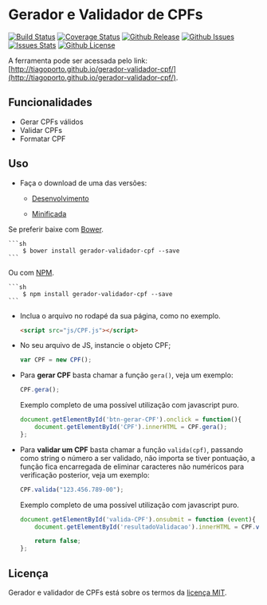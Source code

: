 # Gerador e Validador de CPFs

[![Build Status](https://travis-ci.org/tiagoporto/gerador-validador-cpf.svg?branch=master&style=flat-square)](https://travis-ci.org/tiagoporto/gerador-validador-cpf)
[![Coverage Status](https://img.shields.io/coveralls/tiagoporto/gerador-validador-cpf.svg)](https://coveralls.io/github/tiagoporto/gerador-validador-cpf)
[![Github Release](https://img.shields.io/github/release/tiagoporto/gerador-validador-cpf.svg)](https://github.com/tiagoporto/gerador-validador-cpf)
[![Github Issues](https://img.shields.io/github/issues/tiagoporto/gerador-validador-cpf.svg)](https://github.com/tiagoporto/gerador-validador-cpf/issues)
[![Issues Stats](http://issuestats.com/github/Tiagoporto/gerador-validador-cpf/badge/issue)](https://github.com/tiagoporto/gerador-validador-cpf/issues)
[![Github License](https://img.shields.io/github/license/tiagoporto/gerador-validador-cpf.svg)](http://opensource.org/licenses/MIT)

A ferramenta pode ser acessada pelo link: [http://tiagoporto.github.io/gerador-validador-cpf/](http://tiagoporto.github.io/gerador-validador-cpf/).

## Funcionalidades

* Gerar CPFs válidos
* Validar CPFs
* Formatar CPF

## Uso

* Faça o download de uma das versões:

	* [Desenvolvimento](https://raw.githubusercontent.com/tiagoporto/gerador-validador-cpf/master/public/js/CPF.js)

	* [Minificada](https://raw.githubusercontent.com/tiagoporto/gerador-validador-cpf/master/public/js/CPF.min.js)

Se preferir baixe com [Bower](http://bower.io/).

	```sh
		$ bower install gerador-validador-cpf --save
	```

Ou com [NPM](https://www.npmjs.com/).

	```sh
		$ npm install gerador-validador-cpf --save
	```

* Inclua o arquivo no rodapé da sua página, como no exemplo.

	```html
	<script src="js/CPF.js"></script>
	```

* No seu arquivo de JS, instancie o objeto CPF;

	```javascript
	var CPF = new CPF();
	```

* Para __gerar CPF__ basta chamar a função `gera()`, veja um exemplo:

	```javascript
	CPF.gera();
	```

	Exemplo completo de uma possível utilização com javascript puro.

	```javascript
	document.getElementById('btn-gerar-CPF').onclick = function(){
		document.getElementById('CPF').innerHTML = CPF.gera();
	};
	```

* Para __validar um CPF__ basta chamar a função `valida(cpf)`, passando como string o número a ser validado, não importa se tiver pontuação, a função fica encarregada de eliminar caracteres não numéricos para verificação posterior, veja um exemplo:

	```javascript
	CPF.valida("123.456.789-00");
	```

	Exemplo completo de uma possível utilização com javascript puro.

	```javascript
	document.getElementById('valida-CPF').onsubmit = function (event){
		document.getElementById('resultadoValidacao').innerHTML = CPF.valida(document.getElementById('cpf').value);

		return false;
	};
	```


## Licença

Gerador e validador de CPFs está sobre os termos da [licença MIT](https://github.com/tiagoporto/gerador-validador-cpf/blob/master/LICENSE.md).
